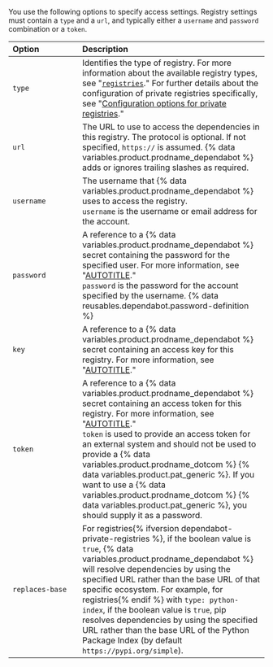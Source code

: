 You use the following options to specify access settings. Registry settings must contain a `type` and a `url`, and typically either a `username` and `password` combination or a `token`.

| Option&nbsp;&nbsp;&nbsp;&nbsp;&nbsp;&nbsp;&nbsp;&nbsp;&nbsp;&nbsp;&nbsp;&nbsp;&nbsp;&nbsp;&nbsp;&nbsp; | Description |
|:---|:---|
| `type`                     | Identifies the type of registry. For more information about the available registry types, see "[`registries`](/code-security/dependabot/dependabot-version-updates/configuration-options-for-the-dependabot.yml-file#registries)." For further details about the configuration of private registries specifically, see "[Configuration options for private registries](/code-security/dependabot/dependabot-version-updates/configuration-options-for-the-dependabot.yml-file#configuration-options-for-private-registries)."|
| `url`                      | The URL to use to access the dependencies in this registry. The protocol is optional. If not specified, `https://` is assumed. {% data variables.product.prodname_dependabot %} adds or ignores trailing slashes as required. |
| `username`                 | The username that {% data variables.product.prodname_dependabot %} uses to access the registry.</br>`username` is the username or email address for the account. |
| `password`                 | A reference to a {% data variables.product.prodname_dependabot %} secret containing the password for the specified user. For more information, see "[AUTOTITLE](/code-security/dependabot/working-with-dependabot/configuring-access-to-private-registries-for-dependabot#storing-credentials-for-dependabot-to-use)."</br>`password` is the password for the account specified by the username. {% data reusables.dependabot.password-definition %} |
| `key`                    | A reference to a {% data variables.product.prodname_dependabot %} secret containing an access key for this registry. For more information, see "[AUTOTITLE](/code-security/dependabot/working-with-dependabot/configuring-access-to-private-registries-for-dependabot#storing-credentials-for-dependabot-to-use)." |
| `token`                    | A reference to a {% data variables.product.prodname_dependabot %} secret containing an access token for this registry. For more information, see "[AUTOTITLE](/code-security/dependabot/working-with-dependabot/configuring-access-to-private-registries-for-dependabot#storing-credentials-for-dependabot-to-use)."</br>`token` is used to provide an access token for an external system and should not be used to provide a {% data variables.product.prodname_dotcom %} {% data variables.product.pat_generic %}. If you want to use a {% data variables.product.prodname_dotcom %} {% data variables.product.pat_generic %}, you should supply it as a password. |
| `replaces-base`            | For registries{% ifversion dependabot-private-registries %}, if the boolean value is `true`, {% data variables.product.prodname_dependabot %} will resolve dependencies by using the specified URL rather than the base URL of that specific ecosystem. For example, for registries{% endif %} with `type: python-index`, if the boolean value is `true`, pip resolves dependencies by using the specified URL rather than the base URL of the Python Package Index (by default `https://pypi.org/simple`). |
